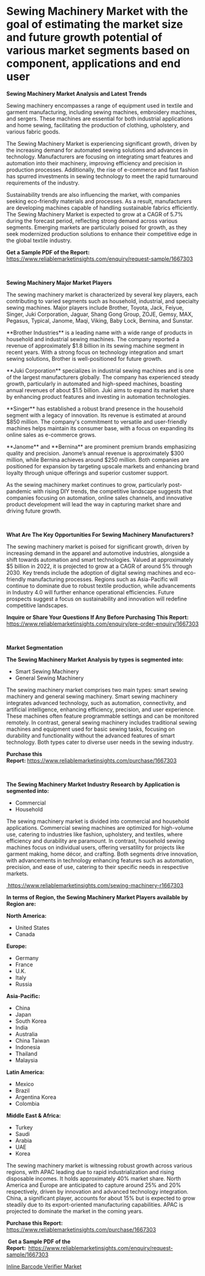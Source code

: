 <p><h1>Sewing Machinery Market with the goal of estimating the market size and future growth potential of various market segments based on component, applications and end user</h1></p><p><strong>Sewing Machinery Market Analysis and Latest Trends</strong></p>
<p><p>Sewing machinery encompasses a range of equipment used in textile and garment manufacturing, including sewing machines, embroidery machines, and sergers. These machines are essential for both industrial applications and home sewing, facilitating the production of clothing, upholstery, and various fabric goods. </p><p>The Sewing Machinery Market is experiencing significant growth, driven by the increasing demand for automated sewing solutions and advances in technology. Manufacturers are focusing on integrating smart features and automation into their machinery, improving efficiency and precision in production processes. Additionally, the rise of e-commerce and fast fashion has spurred investments in sewing technology to meet the rapid turnaround requirements of the industry.</p><p>Sustainability trends are also influencing the market, with companies seeking eco-friendly materials and processes. As a result, manufacturers are developing machines capable of handling sustainable fabrics efficiently. The Sewing Machinery Market is expected to grow at a CAGR of 5.7% during the forecast period, reflecting strong demand across various segments. Emerging markets are particularly poised for growth, as they seek modernized production solutions to enhance their competitive edge in the global textile industry.</p></p>
<p><strong>Get a Sample PDF of the Report:&nbsp;</strong> <a href="https://www.reliablemarketinsights.com/enquiry/request-sample/1667303?utm_campaign=3008&utm_medium=2&utm_source=Github&utm_content=ia&utm_term=11042025&utm_id=sewing-machinery">https://www.reliablemarketinsights.com/enquiry/request-sample/1667303</a></p>
<p>&nbsp;</p>
<p><strong>Sewing Machinery Major Market Players</strong></p>
<p><p>The sewing machinery market is characterized by several key players, each contributing to varied segments such as household, industrial, and specialty sewing machines. Major players include Brother, Toyota, Jack, Feiyue, Singer, Juki Corporation, Jaguar, Shang Gong Group, ZOJE, Gemsy, MAX, Pegasus, Typical, Janome, Maqi, Viking, Baby Lock, Bernina, and Sunstar.</p><p>**Brother Industries** is a leading name with a wide range of products in household and industrial sewing machines. The company reported a revenue of approximately $1.8 billion in its sewing machine segment in recent years. With a strong focus on technology integration and smart sewing solutions, Brother is well-positioned for future growth.</p><p>**Juki Corporation** specializes in industrial sewing machines and is one of the largest manufacturers globally. The company has experienced steady growth, particularly in automated and high-speed machines, boasting annual revenues of about $1.5 billion. Juki aims to expand its market share by enhancing product features and investing in automation technologies.</p><p>**Singer** has established a robust brand presence in the household segment with a legacy of innovation. Its revenue is estimated at around $850 million. The company's commitment to versatile and user-friendly machines helps maintain its consumer base, with a focus on expanding its online sales as e-commerce grows.</p><p>**Janome** and **Bernina** are prominent premium brands emphasizing quality and precision. Janome’s annual revenue is approximately $300 million, while Bernina achieves around $250 million. Both companies are positioned for expansion by targeting upscale markets and enhancing brand loyalty through unique offerings and superior customer support.</p><p>As the sewing machinery market continues to grow, particularly post-pandemic with rising DIY trends, the competitive landscape suggests that companies focusing on automation, online sales channels, and innovative product development will lead the way in capturing market share and driving future growth.</p></p>
<p>&nbsp;</p>
<p><strong>What Are The Key Opportunities For Sewing Machinery Manufacturers?</strong></p>
<p><p>The sewing machinery market is poised for significant growth, driven by increasing demand in the apparel and automotive industries, alongside a shift towards automation and smart technologies. Valued at approximately $5 billion in 2022, it is projected to grow at a CAGR of around 5% through 2030. Key trends include the adoption of digital sewing machines and eco-friendly manufacturing processes. Regions such as Asia-Pacific will continue to dominate due to robust textile production, while advancements in Industry 4.0 will further enhance operational efficiencies. Future prospects suggest a focus on sustainability and innovation will redefine competitive landscapes.</p></p>
<p><strong>Inquire or Share Your Questions If Any Before Purchasing This Report:</strong> <a href="https://www.reliablemarketinsights.com/enquiry/pre-order-enquiry/1667303?utm_campaign=3008&utm_medium=2&utm_source=Github&utm_content=ia&utm_term=11042025&utm_id=sewing-machinery">https://www.reliablemarketinsights.com/enquiry/pre-order-enquiry/1667303</a></p>
<p>&nbsp;</p>
<p><strong>Market Segmentation</strong></p>
<p><strong>The Sewing Machinery Market Analysis by types is segmented into:</strong></p>
<p><ul><li>Smart Sewing Machinery</li><li>General Sewing Machinery</li></ul></p>
<p><p>The sewing machinery market comprises two main types: smart sewing machinery and general sewing machinery. Smart sewing machinery integrates advanced technology, such as automation, connectivity, and artificial intelligence, enhancing efficiency, precision, and user experience. These machines often feature programmable settings and can be monitored remotely. In contrast, general sewing machinery includes traditional sewing machines and equipment used for basic sewing tasks, focusing on durability and functionality without the advanced features of smart technology. Both types cater to diverse user needs in the sewing industry.</p></p>
<p><strong>Purchase this Report:&nbsp;</strong><a href="https://www.reliablemarketinsights.com/purchase/1667303?utm_campaign=3008&utm_medium=2&utm_source=Github&utm_content=ia&utm_term=11042025&utm_id=sewing-machinery">https://www.reliablemarketinsights.com/purchase/1667303</a></p>
<p>&nbsp;</p>
<p><strong>The Sewing Machinery Market Industry Research by Application is segmented into:</strong></p>
<p><ul><li>Commercial</li><li>Household</li></ul></p>
<p><p>The sewing machinery market is divided into commercial and household applications. Commercial sewing machines are optimized for high-volume use, catering to industries like fashion, upholstery, and textiles, where efficiency and durability are paramount. In contrast, household sewing machines focus on individual users, offering versatility for projects like garment making, home décor, and crafting. Both segments drive innovation, with advancements in technology enhancing features such as automation, precision, and ease of use, catering to their specific needs in respective markets.</p></p>
<p><a href="https://www.reliablemarketinsights.com/sewing-machinery-r1667303?utm_campaign=3008&utm_medium=2&utm_source=Github&utm_content=ia&utm_term=11042025&utm_id=sewing-machinery">&nbsp;https://www.reliablemarketinsights.com/sewing-machinery-r1667303</a></p>
<p><strong>In terms of Region, the Sewing Machinery Market Players available by Region are:</strong></p>
<p>
    <p> <strong> North America: </strong>
        <ul>
            <li>United States</li>
            <li>Canada</li>
        </ul>
        </p> 
    <p> <strong> Europe: </strong>
        <ul>
            <li>Germany</li>
            <li>France</li>
            <li>U.K.</li>
            <li>Italy</li>
            <li>Russia</li>
        </ul>
        </p> 
    <p> <strong> Asia-Pacific: </strong>
        <ul>
            <li>China</li>
            <li>Japan</li>
            <li>South Korea</li>
            <li>India</li>
            <li>Australia</li>
            <li>China Taiwan</li>
            <li>Indonesia</li>
            <li>Thailand</li>
            <li>Malaysia</li>
        </ul>
        </p> 
    <p> <strong> Latin America: </strong>
        <ul>
            <li>Mexico</li>
            <li>Brazil</li>
            <li>Argentina Korea</li>
            <li>Colombia</li>
        </ul>
        </p> 
    <p> <strong> Middle East & Africa: </strong>
        <ul>
            <li>Turkey</li>
            <li>Saudi</li>
            <li>Arabia</li>
            <li>UAE</li>
            <li>Korea</li>
        </ul>
    </p>
    </p>
<p><p>The sewing machinery market is witnessing robust growth across various regions, with APAC leading due to rapid industrialization and rising disposable incomes. It holds approximately 40% market share. North America and Europe are anticipated to capture around 25% and 20% respectively, driven by innovation and advanced technology integration. China, a significant player, accounts for about 15% but is expected to grow steadily due to its export-oriented manufacturing capabilities. APAC is projected to dominate the market in the coming years.</p></p>
<p><strong>Purchase this Report: </strong><a href="https://www.reliablemarketinsights.com/purchase/1667303?utm_campaign=3008&utm_medium=2&utm_source=Github&utm_content=ia&utm_term=11042025&utm_id=sewing-machinery">https://www.reliablemarketinsights.com/purchase/1667303</a></p>
<p>&nbsp;<strong>Get a Sample PDF of the Report:&nbsp;&nbsp;</strong><a href="https://www.reliablemarketinsights.com/enquiry/request-sample/1667303?utm_campaign=3008&utm_medium=2&utm_source=Github&utm_content=ia&utm_term=11042025&utm_id=sewing-machinery">https://www.reliablemarketinsights.com/enquiry/request-sample/1667303</a></p>
<p><strong></strong></p>
<p><p><a href="https://github.com/kaniselway4c/Market-Research-Report-List-1/blob/main/inline-barcode-verifier-market.md?utm_campaign=3008&utm_medium=2&utm_source=Github&utm_content=ia&utm_term=11042025&utm_id=sewing-machinery">Inline Barcode Verifier Market</a></p></p>